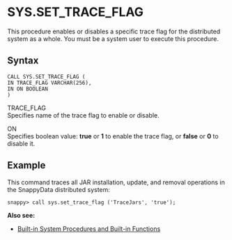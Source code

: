 # SYS.SET_TRACE_FLAG

This procedure enables or disables a specific trace flag for the distributed system as a whole. You must be a system user to execute this procedure.

## Syntax

```pre
CALL SYS.SET_TRACE_FLAG (
IN TRACE_FLAG VARCHAR(256),
IN ON BOOLEAN
)
```

TRACE_FLAG   
Specifies name of the trace flag to enable or disable.

ON   
Specifies boolean value: **true** or **1** to enable the trace flag, or **false** or **0** to disable it.

## Example

This command traces all JAR installation, update, and removal operations in the SnappyData distributed system:

```pre
snappy> call sys.set_trace_flag ('TraceJars', 'true');
```

**Also see:**

*	[Built-in System Procedures and Built-in Functions](index.md)
